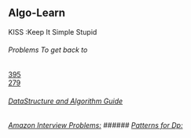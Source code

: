 ## Algo-Learn
KISS :Keep It Simple Stupid
###### Problems To get back to
[395](https://github.com/ctfu/Leetcode/blob/master/algorithm/longestSubstringWithAtLeaseKRepeating.java)                                  
[279](https://leetcode.com/problems/perfect-squares/)
###### [DataStructure and Algorithm Guide](https://leetcode.com/discuss/general-discussion/494279/comprehensive-data-structure-and-algorithm-study-guide)
###### [Amazon Interview Problems:](https://leetcode.com/discuss/interview-question/481968/Amazon-Interview-Problems-List-(Updated)/430085)  ###### [Patterns for Dp:](https://leetcode.com/discuss/general-discussion/458695/dynamic-programming-patterns)                                  
